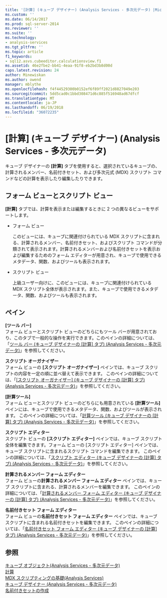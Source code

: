 ```yaml
---
title: '[計算] (キューブ デザイナー) (Analysis Services - 多次元データ) |Microsoft ドキュメント'
ms.custom: ''
ms.date: 06/14/2017
ms.prod: sql-server-2014
ms.reviewer: ''
ms.suite: ''
ms.technology:
- analysis-services
ms.tgt_pltfrm: ''
ms.topic: article
f1_keywords:
- sql12.asvs.cubeeditor.calculationsview.f1
ms.assetid: 46e2fbe2-bb41-4eaa-91f8-eb2bd3b8d00d
caps.latest.revision: 24
author: Minewiskan
ms.author: owend
manager: mblythe
ms.openlocfilehash: f4f44529300b0152ef6f89ff2021d8827049e203
ms.sourcegitcommit: 5dd5cad0c1bbd308471d6c885f516948ad67dfcf
ms.translationtype: MT
ms.contentlocale: ja-JP
ms.lasthandoff: 06/19/2018
ms.locfileid: "36072235"
---
```

# <a name="calculations-cube-designer-analysis-services---multidimensional-data"></a>[計算] (キューブ デザイナー) (Analysis Services - 多次元データ)
  キューブ デザイナーの **[計算]** タブを使用すると、選択されているキューブの、計算されるメンバー、名前付きセット、および多次元式 (MDX) スクリプト コマンドなどの計算を表示したり編集したりできます。  
  
## <a name="form-view-and-script-view"></a>フォーム ビューとスクリプト ビュー  
 **[計算]** タブでは、計算を表示または編集するときに 2 つの異なるビューをサポートします。  
  
-   フォーム ビュー  
  
     このビューには、キューブに関連付けられている MDX スクリプトに含まれる、計算されるメンバー、名前付きセット、およびスクリプト コマンドが分類されて表示されます。計算されるメンバーおよび名前付きセットを表示および編集するためのフォーム エディターが用意され、キューブで使用できるメタデータ、関数、およびツールも表示されます。  
  
-   スクリプト ビュー  
  
     上級ユーザー向けに、このビューには、キューブに関連付けられている MDX スクリプト全体が表示されます。また、キューブで使用できるメタデータ、関数、およびツールも表示されます。  
  
## <a name="panes"></a>ペイン  
 **[ツール バー]**  
 フォーム ビューとスクリプト ビューのどちらにもツール バーが用意されており、このタブで一般的な操作を実行できます。このペインの詳細については、「[ツール バー (キューブ デザイナーの [計算] タブ) (Analysis Services - 多次元データ)](toolbar-calculations-tab-cube-designer-analysis-services-multidimensional-data.md)」を参照してください。  
  
 **スクリプト オーガナイザー**  
 フォーム ビューの **[スクリプト オーガナイザー]** ペインでは、キューブ スクリプトの内容を一定の順に並べ替えて表示できます。 このペインの詳細については、「[[スクリプト オーガナイザー] (キューブ デザイナーの [計算] タブ) (Analysis Services - 多次元データ)](script-organizer-cube-designer-analysis-services-multidimensional-data.md)」を参照してください。  
  
 **[計算ツール]**  
 フォーム ビューとスクリプト ビューのどちらにも用意されている **[計算ツール]** ペインには、キューブで使用できるメタデータ、関数、およびツールが表示されます。 このペインの詳細については、「[計算ツール (キューブ デザイナーの [計算] タブ) (Analysis Services - 多次元データ)](calculation-tools-cube-designer-analysis-services-multidimensional-data.md)」を参照してください。  
  
 **スクリプト エディター**  
 スクリプト ビューの **[スクリプト エディター]** ペインでは、キューブ スクリプト全体を編集できます。フォーム ビューの [スクリプト エディター] ペインでは、キューブ スクリプトに含まれるスクリプト コマンドを編集できます。 このペインの詳細については、「[スクリプト エディター (キューブ デザイナーの [計算] タブ) (Analysis Services - 多次元データ)](script-editor-calculations-cube-designer-analysis-services-multidimensional-data.md)」を参照してください。  
  
 **計算されるメンバー フォーム エディター**  
 フォーム ビューの**計算されるメンバー フォーム エディター** ペインでは、キューブ スクリプトに含まれる、計算されるメンバーを編集できます。 このペインの詳細については、「[計算されるメンバー フォーム エディター (キューブ デザイナーの [計算] タブ) (Analysis Services - 多次元データ)](calculated-member-form-editor-cube-designer-analysis-services-multidimensional-data.md)」を参照してください。  
  
 **名前付きセット フォーム エディター**  
 フォーム ビューの**名前付きセット フォーム エディター** ペインでは、キューブ スクリプトに含まれる名前付きセットを編集できます。 このペインの詳細については、「[名前付きセット フォーム エディター (キューブ デザイナーの [計算] タブ) (Analysis Services - 多次元データ)](named-set-form-editor-cube-designer-analysis-services-multidimensional-data.md)」を参照してください。  
  
## <a name="see-also"></a>参照  
 [キューブ オブジェクト&#40;Analysis Services - 多次元データ&#41;](multidimensional-models-olap-logical-cube-objects/cube-objects-analysis-services-multidimensional-data.md)   
 [計算](multidimensional-models-olap-logical-cube-objects/calculations.md)   
 [MDX スクリプティングの基礎&#40;Analysis Services&#41;](multidimensional-models/mdx/mdx-scripting-fundamentals-analysis-services.md)   
 [キューブ デザイナー &#40;Analysis Services - 多次元データ&#41;](cube-designer-analysis-services-multidimensional-data.md)   
 [名前付きセットの作成](multidimensional-models/create-named-sets.md)  
  
  